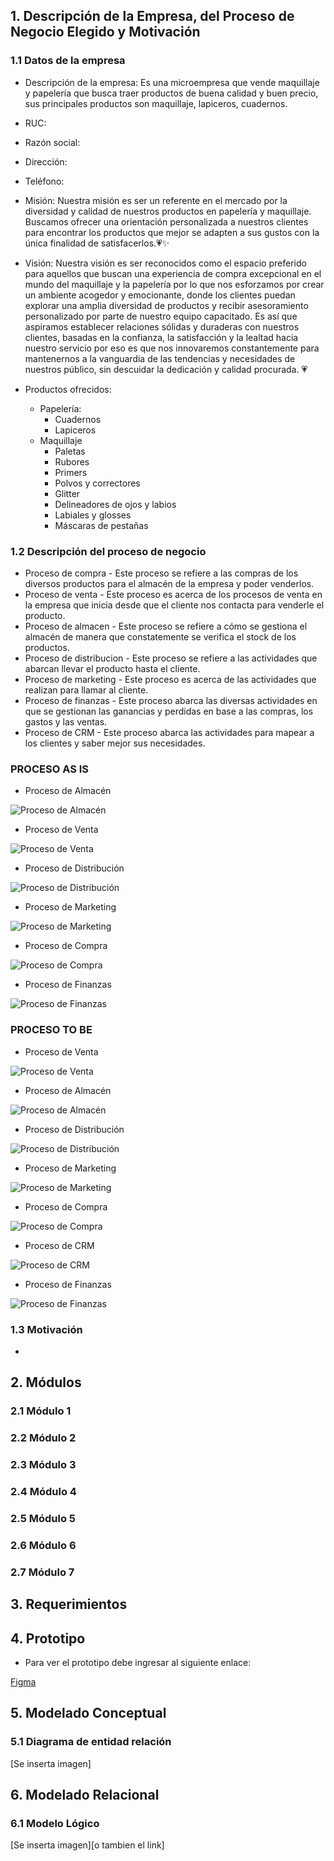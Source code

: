 ## 1. Descripción de la Empresa, del Proceso de Negocio Elegido y Motivación
### 1.1 Datos de la empresa
- Descripción de la empresa: Es una microempresa que vende maquillaje y papelería que busca traer productos de buena calidad y buen precio, sus principales productos son maquillaje, lapiceros, cuadernos.

- RUC:
- Razón social:
- Dirección:
- Teléfono:
- Misión: Nuestra misión es ser un referente en el mercado por la diversidad y calidad de nuestros productos en papelería y maquillaje. Buscamos ofrecer una orientación personalizada a nuestros clientes para encontrar los productos que mejor se adapten a sus gustos con la única finalidad de satisfacerlos.💗✨
- Visión: Nuestra visión es ser reconocidos como el espacio preferido para aquellos que buscan una experiencia de compra excepcional en el mundo del maquillaje y la papelería por lo que nos esforzamos por crear un ambiente acogedor y emocionante, donde los clientes puedan explorar una amplia diversidad de productos y recibir asesoramiento personalizado por parte de nuestro equipo capacitado. Es así que aspiramos establecer relaciones sólidas y duraderas con nuestros clientes, basadas en la confianza, la satisfacción y la lealtad hacia nuestro servicio por eso es que nos innovaremos constantemente para mantenernos a la vanguardia de las tendencias y necesidades de nuestros público, sin descuidar la dedicación y calidad procurada. 💗
- Productos ofrecidos:
  - Papelería:
    - Cuadernos
    - Lapiceros
  - Maquillaje
    - Paletas
    - Rubores
    - Primers
    - Polvos y correctores
    - Glitter
    - Delineadores de ojos y labios
    - Labiales y glosses
    - Máscaras de pestañas
### 1.2 Descripción del proceso de negocio

- Proceso de compra - Este proceso se refiere a las compras de los diversos productos para el almacén de la empresa y poder venderlos.
- Proceso de venta - Este proceso es acerca de los procesos de venta en la empresa que inicia desde que el cliente nos contacta para venderle el producto.
- Proceso de almacen - Este proceso se refiere a cómo se gestiona el almacén de manera que constatemente se verifica el stock de los productos.
- Proceso de distribucion - Este proceso se refiere a las actividades que abarcan llevar el producto hasta el cliente.
- Proceso de marketing - Este proceso es acerca de las actividades que realizan para llamar al cliente.
- Proceso de finanzas - Este proceso abarca las diversas actividades en que se gestionan las ganancias y perdidas en base a las compras, los gastos y las ventas.
- Proceso de CRM - Este proceso abarca las actividades para mapear a los clientes y saber mejor sus necesidades.

### PROCESO AS IS
- Proceso de Almacén

![Proceso de Almacén](../Entregable2/ProcesosASIS/AsIs%20Almacen.png)

- Proceso de Venta

![Proceso de Venta](../Entregable2/ProcesosASIS/ProcesoVentaBPMN.png)

- Proceso de Distribución
  
![Proceso de Distribución](../Entregable2/ProcesosASIS/DistribucionAsis.jpeg)

- Proceso de Marketing

![Proceso de Marketing](../Entregable2/ProcesosASIS/BPMN_marketing.jpeg)

- Proceso de Compra

![Proceso de Compra](../Entregable2/ProcesosASIS/BPMN_CompraASIS.png)

- Proceso de Finanzas

![Proceso de Finanzas](../Entregable2/ProcesosASIS/ProcesosFinanzas.png)

### PROCESO TO BE

- Proceso de Venta

![Proceso de Venta](../Entregable2/ProcesosTOBE/BPMN_VENTATOBE.png)

- Proceso de Almacén

![Proceso de Almacén](../Entregable2/ProcesosTOBE/ToBeAlmacen.jpg)

- Proceso de Distribución
  
![Proceso de Distribución](../Entregable2/ProcesosTOBE/DistribucionTobe.jpeg)

- Proceso de Marketing

![Proceso de Marketing](../Entregable2/ProcesosTOBE/BPMN_MARKETINGTOBE.jpeg)

- Proceso de Compra

![Proceso de Compra](../Entregable2/ProcesosTOBE/BPMN_CompraTOBE.png)

- Proceso de CRM

![Proceso de CRM](../Entregable2/ProcesosTOBE/Proceso-CRM-BPMN.png)

- Proceso de Finanzas

![Proceso de Finanzas](../Entregable2/ProcesosTOBE/ProcesoFinanzasTOBE.png)

### 1.3 Motivación
-
## 2. Módulos
### 2.1 Módulo 1
### 2.2 Módulo 2
### 2.3 Módulo 3
### 2.4 Módulo 4
### 2.5 Módulo 5
### 2.6 Módulo 6
### 2.7 Módulo 7
## 3. Requerimientos
## 4. Prototipo
- Para ver el prototipo debe ingresar al siguiente enlace:

[Figma](https://www.figma.com/file/JaEtbwPTFhxpp8rVLio8Lc/Proyecto-Migni-Store?type=design&node-id=56-105&mode=design&t=6vRNAXtGiQCHDJhl-0)

## 5. Modelado Conceptual
### 5.1 Diagrama de entidad relación
[Se inserta imagen]
## 6. Modelado Relacional
### 6.1 Modelo Lógico
[Se inserta imagen][o tambien el link]


